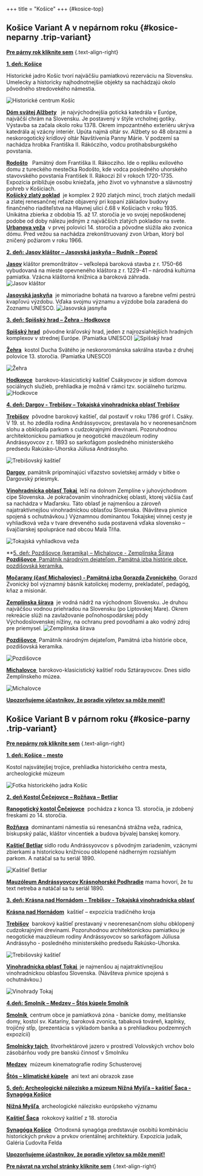 +++
title = "Košice"
+++ 
{#kosice-top}
## Košice Variant A v nepárnom roku {#kosice-neparny .trip-variant}


**<ins>[Pre párny rok kliknite sem](#kosice-parny)</ins>** 
{.text-align-right}


**<ins>1. deň:  Košice</ins>**

Historické jadro Košíc tvorí najväčšiu pamiatkovú rezerváciu na Slovensku. Umelecky a historicky najhodnotnejšie objekty sa nachádzajú okolo pôvodného stredovekého námestia.


![Historické centrum Košíc](kosice-centrum.jpg)


**<ins>Dóm svätej Alžbety</ins>**
 &nbsp;&nbsp;je najvýchodnejšia gotická katedrála v Európe, najväčší chrám na Slovensku. Je postavený v štýle vrcholnej gotiky.  Výstavba sa začala okolo roku 1378. Okrem impozantného exteriéru ukrýva katedrála aj vzácny interiér. Upúta najmä oltár sv. Alžbety so 48 obrazmi a neskorogotický krídlový oltár Navštívenia Panny Márie. V podzemí sa  nachádza hrobka Františka II. Rákócziho, vodcu protihabsburgského povstania. 
 <!-- ![Dóm svätej alžbety](dom-sv-alzbety-2.jpg)  -->

**<ins>Rodošto</ins>**
&nbsp;&nbsp;Pamätný dom Františka II. Rákocziho. Ide o repliku exilového domu z tureckého mestečka Rodošto, kde vodca posledného uhorského stavovského povstania František II. Rákoczi žil v rokoch 1720-1735. Expozícia približuje osobu kniežaťa, jeho život vo vyhnanstve a slávnostný pohreb v Košiciach.  
**<ins>Košický zlatý poklad</ins>**
&nbsp;je komplex 2 920 zlatých mincí, troch zlatých medailí  a zlatej renesančnej reťaze objavený pri kopaní základov budovy finančného riaditeľstva na Hlavnej ulici č.68 v Košiciach v roku 1935. Unikátna zbierka  z obdobia 15. až 17. storočia je vo svojej nepoškodenej podobe od doby nálezu jedným z najväčších zlatých pokladov na svete.  
**<ins>Urbanova veža</ins>**
&nbsp;v prvej polovici 14. storočia a pôvodne slúžila ako zvonica dómu. Pred vežou sa nachádza zrekonštruovaný zvon Urban, ktorý bol zničený požiarom v roku 1966.

**<ins>2.	deň: Jasov kláštor – Jasovská  jaskyňa – Rudník - Poproč</ins>**

**<ins>Jasov</ins>**
kláštor premonštrátov – veľkolepá baroková stavba z r. 1750-66 vybudovaná na mieste opevneného kláštora z r. 1229-41 – národná kultúrna pamiatka. Vzácna kláštorná knižnica a baroková záhrada.  
![Jasov kláštor](jasov-klastor.jpg)

**<ins>Jasovská jaskyňa</ins>**
&nbsp;je mimoriadne bohatá na tvarovo a farebne veľmi pestrú kvapľovú výzdobu. Vďaka svojmu významu a  výzdobe bola zaradená do Zoznamu UNESCO.
![Jasovská jasnyňa ](jasov-jaskyna.jpg)

**<ins>3. deň:  Spišský hrad – Žehra - Hodkovce</ins>**

**<ins>Spišský hrad</ins>**
&nbsp;pôvodne kráľovský hrad, jeden z najrozsiahlejších hradných komplexov v strednej Európe. (Pamiatka UNESCO)
![Spišský hrad ](spissky-hrad.jpg)

**<ins>Žehra</ins>**
&nbsp;kostol Ducha Svätého je neskororománska sakrálna stavba z druhej polovice 13. storočia. (Pamiatka  UNESCO)

![Žehra ](zehra.jpg)

**<ins>Hodkovce</ins>**
&nbsp;barokovo-klasicistický kaštieľ Csákyovcov  je sídlom domova sociálnych služieb, prehliadka je možná v rámci tzv. sociálneho turizmu.
![Hodkovce ](hodkovce.jpg)

**<ins>4. deň:  Dargov - Trebišov – Tokajská vinohradnícka oblasť
Trebišov</ins>**

**<ins>Trebišov</ins>**
&nbsp;pôvodne barokový kaštieľ, dal postaviť v roku 1786 gróf I. Csáky.     V 19. st. ho zdedila rodina Andrássyovcov, prestavala ho v neorenesančnom slohu a obklopila parkom s cudzokrajnými drevinami. Pozoruhodnou architektonickou pamiatkou je neogotické mauzóleum rodiny Andrássyovcov z r. 1893 so sarkofágom posledného ministerského predsedu Rakúsko-Uhorska Júliusa Andrássyho.

![Trebišovský  kaštieľ ](trebisov-kastiel.jpg)

**<ins>Dargov </ins>**
&nbsp;pamätník pripomínajúci víťazstvo sovietskej armády v  bitke 
o Dargovský priesmyk.


**<ins>Vinohradnícka oblasť Tokaj  </ins>**
&nbsp;leží na dolnom Zemplíne v juhovýchodnom cípe Slovenska. Je pokračovaním vinohradníckej oblasti, ktorej väčšia časť sa nachádza v Maďarsku. Táto oblasť je najmenšou a zároveň najatraktívnejšou vinohradníckou oblasťou Slovenska. (Návšteva pivnice spojená s ochutnávkou.) Významnou dominantou Tokajskej vínnej cesty  je vyhliadková veža v tvare dreveného suda postavená vďaka slovensko – švajčiarskej spolupráce nad obcou Malá Tŕňa.  

![Tokajská vyhliadkova veža ](tokaj.jpg)   

**<ins>5. deň:  Pozdišovce (keramika) – Michalovce  - Zemplínska  Šírava     
**<ins>Pozdišovce </ins>**
&nbsp;Pamätník národným dejateľom, Pamätná izba histórie obce, pozdišovská keramika.

**<ins>Močarany (časť Michaloviec) - Pamätná izba Gorazda Zvonického  </ins>**
&nbsp;Gorazd Zvonický bol významný básnik katolíckej moderny, prekladateľ, pedagóg, kňaz a misionár. 

**<ins>Zemplínska šírava</ins>**
&nbsp;je vodná nádrž na východnom Slovensku. Je druhou najväčšou vodnou priehradou na Slovensku (po Liptovskej Mare). Okrem rekreácie slúži na zavlažovanie poľnohospodárskej pôdy Východoslovenskej nížiny, na ochranu pred povodňami a ako vodný zdroj pre priemysel. 
![Zemplínska šírava](zemplinska-sirava.jpg)

**<ins>Pozdišovce </ins>**
&nbsp;Pamätník národným dejateľom, Pamätná izba histórie obce, pozdišovská keramika.

![Pozdišovce ](pozdisovce.jpg)   

**<ins>Michalovce  </ins>**
&nbsp;barokovo-klasicistický kaštieľ rodu Sztárayovcov. Dnes sídlo Zemplínskeho múzea.  

![Michalovce ](michalovce-kastiel.jpg)   


**<ins>Upozorňujeme  účastníkov,  že  poradie  výletov  sa  môže  meniť!  </ins>**

















## Košice Variant B v párnom roku {#kosice-parny .trip-variant}


**<ins>[Pre nepárny rok kliknite sem](#kosice-neparny)</ins>** 
{.text-align-right}

**<ins>1. deň:  Košice - mesto</ins>**

Kostol najsvätejšej trojice, prehliadka historického centra mesta,  archeologické múzeum


![Fotka historického jadra Košíc](spievajuca-fontana.jpg)

**<ins>2. deň	Kostol Čečejovce – Rožňava – Betliar</ins>**

**<ins>Ranogotický kostol Čečejovce</ins>**
&nbsp;pochádza z konca 13. storočia, je zdobený freskami zo 14. storočia.  

**<ins>Rožňava</ins>**
&nbsp;dominantami námestia sú renesančná strážna veža, radnica, biskupský palác, kláštor vincentiek a budova bývalej banskej komory.   

**<ins>Kaštieľ Betliar</ins>**
sídlo rodu Andrássyovcov s pôvodným zariadením, vzácnymi zbierkami a historickou knižnicou obklopené nádherným rozsiahlym parkom.
 A natáčal sa tu seriál 1890.

![Kaštieľ Betliar](kastiel-betliar.jpg)

**<ins>Mauzóleum Andrássyovcov Krásnohorské Podhradie</ins>**
mama hovorí, že tu text netreba a natáčal sa tu seriál 1890. 

**<ins>3.	deň:  Krásna nad Hornádom - Trebišov - Tokajská vinohradnícka oblasť</ins>**

**<ins>Krásna nad Hornádom</ins>**
&nbsp;kaštieľ  –  expozícia  tradičného  kroja

**<ins>Trebišov</ins>**
&nbsp;barokový   kaštieľ  prestavaný  v neorenesančnom slohu   obklopený cudzokrajnými drevinami. Pozoruhodnou architektonickou  pamiatkou je neogotické  mauzóleum rodiny Andrássyovcov so   sarkofágom Júliusa Andrássyho - posledného ministerského predsedu Rakúsko-Uhorska.

![Trebišovský  kaštieľ ](trebisov-kastiel.jpg)

**<ins>Vinohradnícka  oblasť  Tokaj </ins>**
&nbsp;je najmenšou  aj najatraktívnejšou   vinohradníckou oblasťou Slovenska. (Návšteva pivnice spojená s ochutnávkou.)

![Vinohrady Tokaj ](tokaj-vinice.jpg)

**<ins>4.deň:  Smolník – Medzev – Štós kúpele Smolník</ins>**

**<ins>Smolník </ins>**
&nbsp;centrum obce je pamiatková zóna - banícke domy, meštianske domy, kostol sv. Kataríny, baroková zvonica, tabaková továreň, kaplnky, trojičný stĺp, (prezentácia s výkladom baníka a s prehliadkou podzemných expozícií)

**<ins>Smolnícky tajch </ins>**
&nbsp;štvorhektárové jazero v prostredí Volovských vrchov bolo zásobárňou vody pre banskú činnosť v Smolníku

**<ins>Medzev</ins>**
&nbsp;múzeum kinematografie rodiny Schusterovej

**<ins>Štós – klimatické kúpele</ins>**
&nbsp;ani text ani obrazok zase


**<ins>5.	deň:  Archeologické nálezisko a múzeum Nižná Myšľa – kaštieľ Šaca - Synagóga Košice</ins>**

**<ins>Nižná Myšľa </ins>**
&nbsp;archeologické nálezisko európskeho významu

**<ins>Kaštieľ Šaca</ins>**
&nbsp;rokokový kaštieľ z 18. storočia

**<ins>Synagóga Košice</ins>**
&nbsp;Ortodoxná synagóga predstavuje osobitú kombináciu historických prvkov a prvkov orientálnej architektúry. Expozícia judaík, Galéria Ľudovíta Felda

**<ins>Upozorňujeme  účastníkov,  že  poradie  výletov  sa  môže  meniť!  </ins>**





**<ins>[Pre návrat na vrchol stránky kliknite sem](#to-top-button)</ins>** 
{.text-align-right}


